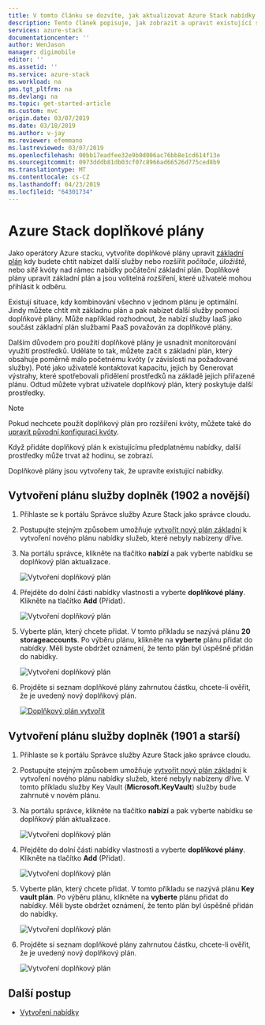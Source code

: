 ```yaml
---
title: V tomto článku se dozvíte, jak aktualizovat Azure Stack nabídky a plány | Dokumentace Microsoftu
description: Tento článek popisuje, jak zobrazit a upravit existující služby Azure Stack nabídky a plány.
services: azure-stack
documentationcenter: ''
author: WenJason
manager: digimobile
editor: ''
ms.assetid: ''
ms.service: azure-stack
ms.workload: na
pms.tgt_pltfrm: na
ms.devlang: na
ms.topic: get-started-article
ms.custom: mvc
origin.date: 03/07/2019
ms.date: 03/18/2019
ms.author: v-jay
ms.reviewer: efemmano
ms.lastreviewed: 03/07/2019
ms.openlocfilehash: 00bb17eadfee32e9b0d006ac76bb8e1cd614f13e
ms.sourcegitcommit: 0973dddb81db03cf07c8966ad66526d775ced8b9
ms.translationtype: MT
ms.contentlocale: cs-CZ
ms.lasthandoff: 04/23/2019
ms.locfileid: "64301734"
---
```

# <a name="azure-stack-add-on-plans"></a>Azure Stack doplňkové plány

Jako operátory Azure stacku, vytvoříte doplňkové plány upravit [základní plán](azure-stack-create-plan.md) kdy budete chtít nabízet další služby nebo rozšířit *počítače*, *úložiště*, nebo *sítě* kvóty nad rámec nabídky počáteční základní plán. Doplňkové plány upravit základní plán a jsou volitelná rozšíření, které uživatelé mohou přihlásit k odběru.

Existují situace, kdy kombinování všechno v jednom plánu je optimální. Jindy můžete chtít mít základnu plán a pak nabízet další služby pomocí doplňkové plány. Může například rozhodnout, že nabízí služby IaaS jako součást základní plán službami PaaS považován za doplňkové plány.

Dalším důvodem pro použití doplňkové plány je usnadnit monitorování využití prostředků. Uděláte to tak, můžete začít s základní plán, který obsahuje poměrně málo početnému kvóty (v závislosti na požadované služby). Poté jako uživatelé kontaktovat kapacitu, jejich by Generovat výstrahy, které spotřebovali přidělení prostředků na základě jejich přiřazené plánu. Odtud můžete vybrat uživatele doplňkový plán, který poskytuje další prostředky.

> [!NOTE]
> Pokud nechcete použít doplňkový plán pro rozšíření kvóty, můžete také do [upravit původní konfiguraci kvóty](azure-stack-quota-types.md#edit-a-quota).

Když přidáte doplňkový plán k existujícímu předplatnému nabídky, další prostředky může trvat až hodinu, se zobrazí.

Doplňkové plány jsou vytvořeny tak, že upravíte existující nabídky.

## <a name="create-an-add-on-plan-1902-and-later"></a>Vytvoření plánu služby doplněk (1902 a novější)

1. Přihlaste se k portálu Správce služby Azure Stack jako správce cloudu.
2. Postupujte stejným způsobem umožňuje [vytvořit nový plán základní](azure-stack-create-plan.md) k vytvoření nového plánu nabídky služeb, které nebyly nabízeny dříve.
3. Na portálu správce, klikněte na tlačítko **nabízí** a pak vyberte nabídku se doplňkový plán aktualizace.

   ![Vytvoření doplňkový plán](media/create-add-on-plan/add-on1.png)

4. Přejděte do dolní části nabídky vlastnosti a vyberte **doplňkové plány**. Klikněte na tlačítko **Add** (Přidat).

    ![Vytvoření doplňkový plán](media/create-add-on-plan/add-on2.png)

5. Vyberte plán, který chcete přidat. V tomto příkladu se nazývá plánu **20 storageaccounts**. Po výběru plánu, klikněte na **vyberte** plánu přidat do nabídky. Měli byste obdržet oznámení, že tento plán byl úspěšně přidán do nabídky.

    ![Vytvoření doplňkový plán](media/create-add-on-plan/add-on3.png)

6. Projděte si seznam doplňkové plány zahrnutou částku, chcete-li ověřit, že je uvedený nový doplňkový plán.

    [![Doplňkový plán vytvořit](media/create-add-on-plan/add-on4.png "vytvořit doplňkový plán")](media/create-add-on-plan/add-on4lg.png#lightbox)

## <a name="create-an-add-on-plan-1901-and-earlier"></a>Vytvoření plánu služby doplněk (1901 a starší)

1. Přihlaste se k portálu Správce služby Azure Stack jako správce cloudu.
2. Postupujte stejným způsobem umožňuje [vytvořit nový plán základní](azure-stack-create-plan.md) k vytvoření nového plánu nabídky služeb, které nebyly nabízeny dříve. V tomto příkladu služby Key Vault (**Microsoft.KeyVault**) služby bude zahrnuté v novém plánu.
3. Na portálu správce, klikněte na tlačítko **nabízí** a pak vyberte nabídku se doplňkový plán aktualizace.

   ![Vytvoření doplňkový plán](media/create-add-on-plan/1.PNG)

4. Přejděte do dolní části nabídky vlastnosti a vyberte **doplňkové plány**. Klikněte na tlačítko **Add** (Přidat).

    ![Vytvoření doplňkový plán](media/create-add-on-plan/2.PNG)

5. Vyberte plán, který chcete přidat. V tomto příkladu se nazývá plánu **Key vault plán**. Po výběru plánu, klikněte na **vyberte** plánu přidat do nabídky. Měli byste obdržet oznámení, že tento plán byl úspěšně přidán do nabídky.

    ![Vytvoření doplňkový plán](media/create-add-on-plan/3.PNG)

6. Projděte si seznam doplňkové plány zahrnutou částku, chcete-li ověřit, že je uvedený nový doplňkový plán.

    ![Vytvoření doplňkový plán](media/create-add-on-plan/4.PNG)

## <a name="next-steps"></a>Další postup

* [Vytvoření nabídky](azure-stack-create-offer.md)